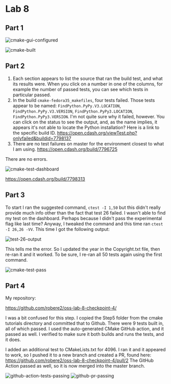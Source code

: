 # Lab 8

## Part 1

![cmake-gui-configured](cmake-gui-configured.png)

![cmake-built](cmake-built.png)

## Part 2

1. Each section appears to list the source that ran the build test, and what its results were. When you click on a number in one of the columns, for example the number of passed tests, you can see which tests in particular passed. 
2. In the build `cmake-fedora35_makefiles`, four tests failed. Those tests appear to be named: `FindPython.PyPy.V3.LOCATION`, `FindPython.PyPy.V3.VERSION`, `FindPython.PyPy3.LOCATION`, `FindPython.PyPy3.VERSION`. I'm not quite sure why it failed, however. You can click on the status to see the output, and, as the name implies, it appears it's not able to locate the Python installation? Here is a link to the specific build ID. https://open.cdash.org/viewTest.php?onlyfailed&buildid=7798137
3. There are no test failures on master for the environment closest to what I am using. https://open.cdash.org/build/7796725

There are no errors.

![cmake-test-dashboard](cmake-test-dashboard.png)

https://open.cdash.org/build/7798313

## Part 3

To start I ran the suggested command, `ctest -I 1,50` but this didn't really provide much info other than the fact that test 26 failed. I wasn't able to find my test on the dashboard. Perhaps because I didn't pass the experimental flag like last time? Anyway, I tweaked the command and this time ran `ctest -I 26,26 -VV`. This time I got the following output:

![test-26-output](test-26-output.png)

This tells me the error. So I updated the year in the Copyright.txt file, then re-ran it and it worked. To be sure, I re-ran all 50 tests again using the first command.

![cmake-test-pass](cmake-test-pass.png)

## Part 4

My repository: 

https://github.com/robere2/oss-lab-8-checkpoint-4/

I was a bit confused for this step. I copied the Step5 folder from the cmake tutorials directory and committed that to Github. There were 9 tests built in, all of which passed. I used the auto-generated CMake GitHub action, and it passed as well. I verified to make sure it both builds and runs the tests, and it does.

I added an additional test to CMakeLists.txt for 4096. I ran it and it appeared to work, so I pushed it to a new branch and created a PR, found here: https://github.com/robere2/oss-lab-8-checkpoint-4/pull/2 The GitHub Action passed as well, so it is now merged into the master branch.

![github-action-tests-passing](github-action-tests-passing.png)
![github-pr-passing](github-pr-passing.png)